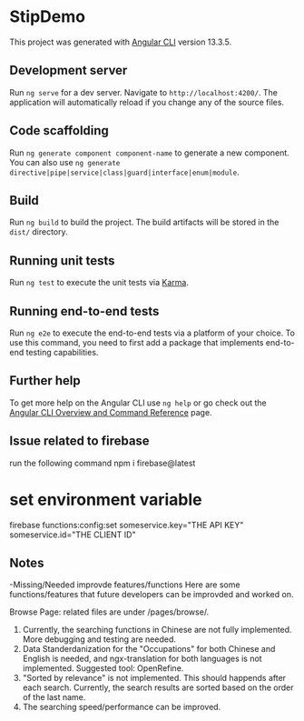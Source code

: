# StipDemo

This project was generated with [Angular CLI](https://github.com/angular/angular-cli) version 13.3.5.

## Development server

Run `ng serve` for a dev server. Navigate to `http://localhost:4200/`. The application will automatically reload if you change any of the source files.

## Code scaffolding

Run `ng generate component component-name` to generate a new component. You can also use `ng generate directive|pipe|service|class|guard|interface|enum|module`.

## Build

Run `ng build` to build the project. The build artifacts will be stored in the `dist/` directory.

## Running unit tests

Run `ng test` to execute the unit tests via [Karma](https://karma-runner.github.io).

## Running end-to-end tests

Run `ng e2e` to execute the end-to-end tests via a platform of your choice. To use this command, you need to first add a package that implements end-to-end testing capabilities.

## Further help

To get more help on the Angular CLI use `ng help` or go check out the [Angular CLI Overview and Command Reference](https://angular.io/cli) page.

## Issue related to firebase 
run the following command
npm i firebase@latest

# set environment variable
firebase functions:config:set someservice.key="THE API KEY" someservice.id="THE CLIENT ID"

## Notes
-Missing/Needed improvde features/functions
Here are some functions/features that future developers can be improvded and worked on. 

Browse Page: related files are under /pages/browse/.
1. Currently, the searching functions in Chinese are not fully implemented. More debugging and testing are needed. 
2. Data Standerdanization for the "Occupations" for both Chinese and English is needed, and ngx-translation for both languages is not implemented. Suggested tool: OpenRefine. 
3. "Sorted by relevance" is not implemented. This should happends after each search. Currently, the search results are sorted based on the order of the last name. 
4. The searching speed/performance can be improved. 

  
